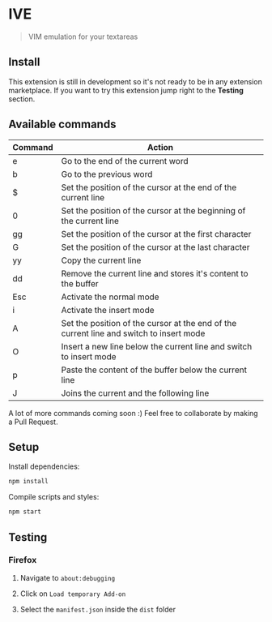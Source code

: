 # IVE

> VIM emulation for your textareas

## Install

This extension is still in development so it's not ready to be in any extension marketplace. If you want to try this extension jump right to the **Testing** section.

## Available commands

| Command | Action                                                       |
| ------- | ------------------------------------------------------------ |
| e       | Go to the end of the current word |
| b       | Go to the previous word |
| $       | Set the position of the cursor at the end of the current line |
| 0       | Set the position of the cursor at the beginning of the current line |
| gg      | Set the position of the cursor at the first character |
| G       | Set the position of the cursor at the last character |
| yy      | Copy the current line |
| dd      | Remove the current line and stores it's content to the buffer |
| Esc     | Activate the normal mode |
| i       | Activate the insert mode |
| A       | Set the position of the cursor at the end of the current line and switch to insert mode |
| O       | Insert a new line below the current line and switch to insert mode |
| p       | Paste the content of the buffer below the current line |
| J       | Joins the current and the following line |

A lot of more commands coming soon :) Feel free to collaborate by making a Pull Request.

## Setup

Install dependencies:

```bash
npm install
```

Compile scripts and styles:

```bash
npm start
```

## Testing

### Firefox

1. Navigate to `about:debugging`

2. Click on `Load temporary Add-on`

3. Select the `manifest.json` inside the `dist` folder
